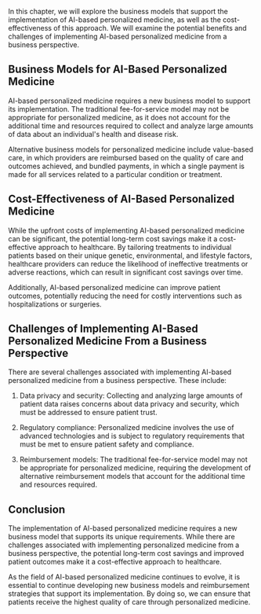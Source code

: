 
In this chapter, we will explore the business models that support the implementation of AI-based personalized medicine, as well as the cost-effectiveness of this approach. We will examine the potential benefits and challenges of implementing AI-based personalized medicine from a business perspective.

Business Models for AI-Based Personalized Medicine
--------------------------------------------------

AI-based personalized medicine requires a new business model to support its implementation. The traditional fee-for-service model may not be appropriate for personalized medicine, as it does not account for the additional time and resources required to collect and analyze large amounts of data about an individual's health and disease risk.

Alternative business models for personalized medicine include value-based care, in which providers are reimbursed based on the quality of care and outcomes achieved, and bundled payments, in which a single payment is made for all services related to a particular condition or treatment.

Cost-Effectiveness of AI-Based Personalized Medicine
----------------------------------------------------

While the upfront costs of implementing AI-based personalized medicine can be significant, the potential long-term cost savings make it a cost-effective approach to healthcare. By tailoring treatments to individual patients based on their unique genetic, environmental, and lifestyle factors, healthcare providers can reduce the likelihood of ineffective treatments or adverse reactions, which can result in significant cost savings over time.

Additionally, AI-based personalized medicine can improve patient outcomes, potentially reducing the need for costly interventions such as hospitalizations or surgeries.

Challenges of Implementing AI-Based Personalized Medicine From a Business Perspective
-------------------------------------------------------------------------------------

There are several challenges associated with implementing AI-based personalized medicine from a business perspective. These include:

1. Data privacy and security: Collecting and analyzing large amounts of patient data raises concerns about data privacy and security, which must be addressed to ensure patient trust.

2. Regulatory compliance: Personalized medicine involves the use of advanced technologies and is subject to regulatory requirements that must be met to ensure patient safety and compliance.

3. Reimbursement models: The traditional fee-for-service model may not be appropriate for personalized medicine, requiring the development of alternative reimbursement models that account for the additional time and resources required.

Conclusion
----------

The implementation of AI-based personalized medicine requires a new business model that supports its unique requirements. While there are challenges associated with implementing personalized medicine from a business perspective, the potential long-term cost savings and improved patient outcomes make it a cost-effective approach to healthcare.

As the field of AI-based personalized medicine continues to evolve, it is essential to continue developing new business models and reimbursement strategies that support its implementation. By doing so, we can ensure that patients receive the highest quality of care through personalized medicine.
